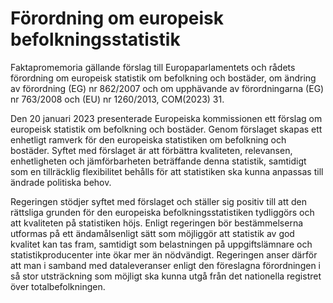 # Förordning om europeisk befolkningsstatistik

Faktapromemoria gällande förslag till Europaparlamentets och rådets förordning om europeisk statistik om befolkning och bostäder, om ändring av förordning (EG) nr 862/2007 och om upphävande av förordningarna (EG) nr 763/2008 och (EU) nr 1260/2013, COM(2023) 31.

Den 20 januari 2023 presenterade Europeiska kommissionen ett förslag om europeisk statistik om befolkning och bostäder. Genom förslaget skapas ett enhetligt ramverk för den europeiska statistiken om befolkning och bostäder. Syftet med förslaget är att förbättra kvaliteten, relevansen, enhetligheten och jämförbarheten beträffande denna statistik, samtidigt som en tillräcklig flexibilitet behålls för att statistiken ska kunna anpassas till ändrade politiska behov.

Regeringen stödjer syftet med förslaget och ställer sig positiv till att den rättsliga grunden för den europeiska befolkningsstatistiken tydliggörs och att kvaliteten på statistiken höjs. Enligt regeringen bör bestämmelserna utformas på ett ändamålsenligt sätt som möjliggör att statistik av god kvalitet kan tas fram, samtidigt som belastningen på uppgiftslämnare och statistikproducenter inte ökar mer än nödvändigt. Regeringen anser därför att man i samband med dataleveranser enligt den föreslagna förordningen i så stor utsträckning som möjligt ska kunna utgå från det nationella registret över totalbefolkningen.
